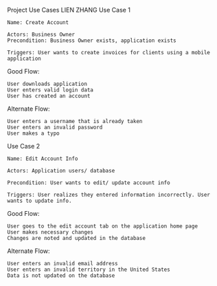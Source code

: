 Project Use Cases
LIEN ZHANG
Use Case 1

    Name: Create Account

    Actors: Business Owner
    Precondition: Business Owner exists, application exists

    Triggers: User wants to create invoices for clients using a mobile application

Good Flow:

    User downloads application
    User enters valid login data
    User has created an account

Alternate Flow:

    User enters a username that is already taken
    User enters an invalid password
    User makes a typo

Use Case 2

    Name: Edit Account Info

    Actors: Application users/ database

    Precondition: User wants to edit/ update account info

    Triggers: User realizes they entered information incorrectly. User wants to update info.

Good Flow:

    User goes to the edit account tab on the application home page
    User makes necessary changes
    Changes are noted and updated in the database

Alternate Flow:

    User enters an invalid email address
    User enters an invalid territory in the United States
    Data is not updated on the database

